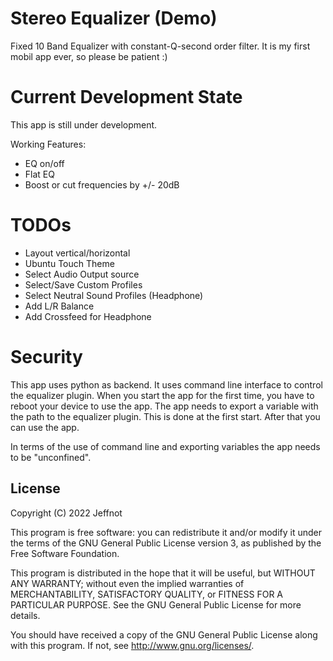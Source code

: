 # Stereo Equalizer (Demo)

Fixed 10 Band Equalizer with constant-Q-second order filter.
It is my first mobil app ever, so please be patient :)

# Current Development State

This app is still under development.

Working Features:
- EQ on/off
- Flat EQ
- Boost or cut frequencies by +/- 20dB

# TODOs

- Layout vertical/horizontal
- Ubuntu Touch Theme
- Select Audio Output source
- Select/Save Custom Profiles
- Select Neutral Sound Profiles (Headphone)
- Add L/R Balance
- Add Crossfeed for Headphone

# Security

This app uses python as backend. It uses command line interface to control the equalizer plugin.
When you start the app for the first time, you have to reboot your device to use the app.
The app needs to export a variable with the path to the equalizer plugin. This is done at the first start.
After that you can use the app.

In terms of the use of command line and exporting variables the app needs to be "unconfined".

## License

Copyright (C) 2022  Jeffnot

This program is free software: you can redistribute it and/or modify it under the terms of the GNU General Public License version 3, as published
by the Free Software Foundation.

This program is distributed in the hope that it will be useful, but WITHOUT ANY WARRANTY; without even the implied warranties of MERCHANTABILITY, SATISFACTORY QUALITY, or FITNESS FOR A PARTICULAR PURPOSE.  See the GNU General Public License for more details.

You should have received a copy of the GNU General Public License along with this program.  If not, see <http://www.gnu.org/licenses/>.
